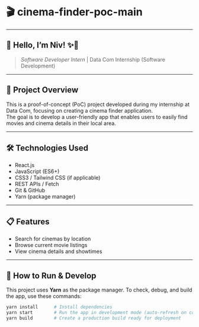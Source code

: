 # 🎬 cinema-finder-poc-main

---

## 👋 **Hello, I’m Niv!** ✨🚀

> _Software Developer Intern_ | Data Com Internship (Software Development)

---

## 🚀 Project Overview

This is a proof-of-concept (PoC) project developed during my internship at Data Com, focusing on creating a cinema finder application.  
The goal is to develop a user-friendly app that enables users to easily find movies and cinema details in their local area.

---

## 🛠️ Technologies Used

- React.js  
- JavaScript (ES6+)  
- CSS3 / Tailwind CSS (if applicable)  
- REST APIs / Fetch  
- Git & GitHub  
- Yarn (package manager)

---

## 📋 Features

- Search for cinemas by location  
- Browse current movie listings  
- View cinema details and showtimes  

---

## 🔧 How to Run & Develop

This project uses **Yarn** as the package manager. To check, debug, and build the app, use these commands:

```bash
yarn install      # Install dependencies
yarn start        # Run the app in development mode (auto-refresh on code changes)
yarn build        # Create a production build ready for deployment

